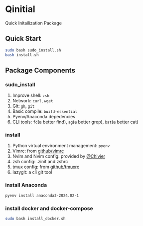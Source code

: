 # Qinitial

Quick Initailization Package

## Quick Start

```bash
sudo bash sudo_install.sh
bash install.sh
```

## Package Components

### sudo_install

1. Improve shell: `zsh`
2. Network: `curl`, `wget`
3. Git: `gh`, `git`
4. Basic compile: `build-essential`
5. Pyenv/Anaconda depedencies
6. CLI tools: `fd`(a better find), `ag`(a better grep), `bat`(a better cat)

### install

1. Python virtual environment management: `pyenv`
2. Vimrc: from [github/vimrc](https://github.com/amix/vimrc)
3. Nvim and Nvim config: provided by [@Chivier](https://github.com/Chivier)
4. zsh config: .zinit and zshrc
5. tmux config: from [github/tmuxrc](https://github.com/rxrc/tmuxrc)
6. lazygit: a cli git tool

### install Anaconda

```bash
pyenv install anaconda3-2024.02-1
```

### install docker and docker-compose

```bash
sudo bash install_docker.sh
```
